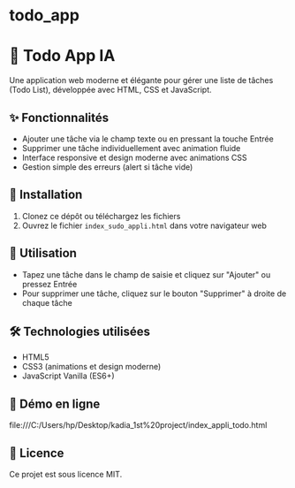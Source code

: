 # todo_app
# 📝 Todo App IA

Une application web moderne et élégante pour gérer une liste de tâches (Todo List), développée avec HTML, CSS et JavaScript.

## ✨ Fonctionnalités

- Ajouter une tâche via le champ texte ou en pressant la touche Entrée
- Supprimer une tâche individuellement avec animation fluide
- Interface responsive et design moderne avec animations CSS
- Gestion simple des erreurs (alert si tâche vide)

## 🚀 Installation

1. Clonez ce dépôt ou téléchargez les fichiers
2. Ouvrez le fichier `index_sudo_appli.html` dans votre navigateur web

## 📖 Utilisation

- Tapez une tâche dans le champ de saisie et cliquez sur "Ajouter" ou pressez Entrée
- Pour supprimer une tâche, cliquez sur le bouton "Supprimer" à droite de chaque tâche

## 🛠️ Technologies utilisées

- HTML5
- CSS3 (animations et design moderne)
- JavaScript Vanilla (ES6+)

## 🔗 Démo en ligne

file:///C:/Users/hp/Desktop/kadia_1st%20project/index_appli_todo.html

## 📄 Licence

Ce projet est sous licence MIT.
